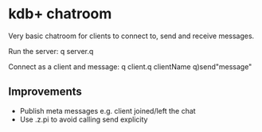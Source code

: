 # kdb+ chatroom

Very basic chatroom for clients to connect to, send and receive messages.  

Run the server:
q server.q

Connect as a client and message:
q client.q clientName
q)send"message"

## Improvements  

* Publish meta messages e.g. client joined/left the chat
* Use .z.pi to avoid calling send explicity  
